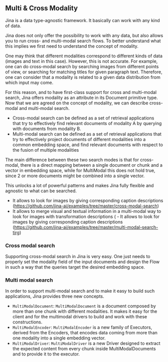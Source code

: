## Multi & Cross Modality

Jina is a data type-agnostic framework. It basically can work with any kind of data. 

Jina does not only offer the possibility to work with any data, but also allows you to run cross- and multi-modal search flows. 
To better understand what this implies we first need to understand the concept of modality. 

One may think that different modalities correspond to different kinds of data (images and text in this case).
However, this is not accurate. For example, one can do cross-modal search by searching images from different points of view, 
or searching for matching titles for given paragraph text.
Therefore, one can consider that a modality is related to a given data distribution from which input may come. 

For this reason, and to have first-class support for cross and multi-modal search, Jina offers modality as an attribute in its Document primitive type.
Now that we are agreed on the concept of modality, we can describe cross-modal and multi-modal search.
 
 - Cross-modal search can be defined as a set of retrieval applications that try to effectively find relevant documents of modality A by querying with documents from modality B.
 - Multi-modal search can be defined as a set of retrieval applications that try to effectively project documents of different modalities into a
 common embedding space, and find relevant documents with respect to the fusion of multiple modalities
 
The main difference between these two search modes is that for cross-modal, there is a direct mapping between a single document or chunk and a
vector in embedding space, while for MultiModal this does not hold true, since 2 or more documents might be combined into a single vector.
 
This unlocks a lot of powerful patterns and makes Jina fully flexible and agnostic to what can be searched.
 
 - It allows to look for images by giving corresponding caption descriptions (https://github.com/jina-ai/examples/tree/master/cross-modal-search)
 - It allows to merge visual and textual information in a multi-modal way to look for images with transformation descriptions ( - It allows to look for images by giving corresponding caption descriptions (https://github.com/jina-ai/examples/tree/master/multi-modal-search-tirg)
 
### Cross modal search

Supporting cross-modal search in Jina is very easy. One just needs to properly set the modality field of the input documents
and design the Flow in such a way that the queries target the desired embedding space.

### Multi modal search

In order to support multi-modal search and to make it easy to build such applications, Jina provides three new concepts.
 
 - `MultiModalDocument`: `MultiModalDocument` is a document composed by more than one chunk with different modalities. It makes it easy
 for the client and for the multimodal drivers to build and work with these constructions.
 - `MultiModalEncoder`: `MultiModalEncoder` is a new family of Executors, derived from the Encoders, that encodes data coming from more than 
 one modality into a single embedding vector.
 - `MultiModalDriver`: `MultiModalDriver` is a new Driver designed to extract the expected content from every chunk inside MultiModalDocuments
 and to provide it to the executor.
